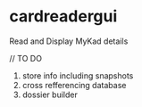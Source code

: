 # cardreadergui
Read and Display MyKad details

// TO DO
1. store info including snapshots
2. cross refferencing database
3. dossier builder
